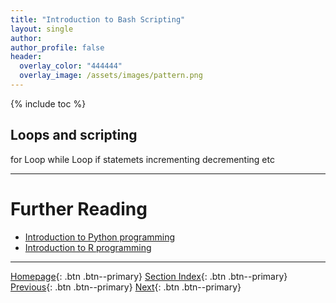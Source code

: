 ```yaml
---
title: "Introduction to Bash Scripting"
layout: single
author:
author_profile: false
header:
  overlay_color: "444444"
  overlay_image: /assets/images/pattern.png
---
```


{% include toc %}


## Loops and scripting

for Loop
while Loop
if statemets
incrementing
decrementing
etc






___
# Further Reading
* [Introduction to Python programming](03-introduction-to-python)
* [Introduction to R programming](04-introduction-to-R)

___

[Homepage](../index.md){: .btn  .btn--primary}
[Section Index](00-IntroToProgramming-LandingPage){: .btn  .btn--primary}
[Previous](01-basics-of-algorithm-structure){: .btn  .btn--primary}
[Next](03-introduction-to-python){: .btn  .btn--primary}
